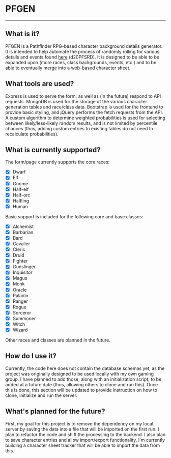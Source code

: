 # PFGEN
-----
## What is it?
PFGEN is a Pathfinder RPG-based character background details generator. It is intended to help automate the process of randomly rolling for various details and events found [here](https://www.d20pfsrd.com/basics-ability-scores/more-character-options/character-backgrounds/background-generator/) (d20PFSRD). It is designed to be able to be expanded upon (more races, class backgrounds, events, etc.) and to be able to eventually merge into a web-based character sheet.

## What tools are used?
Express is used to serve the form, as well as (in the future) respond to API requests. MongoDB is used for the storage of the various character generation tables and race/class data. Bootstrap is used for the frontend to provide basic styling, and jQuery performs the fetch requests from the API. A custom algorithm to determine weighted probabilities is used for selecting between likely/less-likely random results, and is not limited by percentile chances (thus, adding custom entries to existing tables do not need to recalculate probabilities).

## What is currently supported?
The form/page currently supports the core races:
 - [x] Dwarf
 - [x] Elf
 - [x] Gnome
 - [x] Half-elf
 - [x] Half-orc
 - [x] Halfling
 - [x] Human
 
 Basic support is included for the following core and base classes:
 - [x] Alchemist
 - [x] Barbarian
 - [x] Bard
 - [x] Cavalier
 - [x] Cleric
 - [x] Druid
 - [x] Fighter
 - [x] Gunslinger
 - [x] Inquisitor
 - [x] Magus
 - [x] Monk
 - [x] Oracle
 - [x] Paladin
 - [x] Ranger
 - [x] Rogue
 - [x] Sorceror
 - [x] Summoner
 - [x] Witch
 - [x] Wizard
 
 Other races and classes are planned in the future.
 
 ## How do I use it?
 Currently, the code here does not contain the database schemas yet, as the project was originally designed to be used locally with my own gaming group. I have planned to add those, along with an initialization script, to be added at a future date (thus, allowing others to clone and run this). Once this is done, this section will be updated to provide instruction on how to clone, initialize and run the server.
 
 ## What's planned for the future?
 First, my goal for this project is to remove the dependency on my local server by saving the data into a file that will be imported on the first run. I plan to refactor the code and shift the processing to the backend. I also plan to save character entries and allow import/export functionality. I'm currently building a character sheet tracker that will be able to import the data from this.